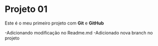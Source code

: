 # Projeto 01

Este é o meu primeiro projeto com **Git** e **GitHub**

-Adicionando modificação no Readme.md
-Adicionado nova branch no projeto
